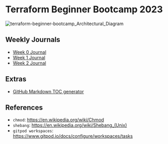 # Terraform Beginner Bootcamp 2023

![terraform-beginner-bootcamp_Architectural_Diagram](https://github.com/StudentLoans999/terraform-beginner-bootcamp-2023/assets/77641113/fee836f5-a3ac-4293-8709-b21785a389fd)

## Weekly Journals
- [Week 0 Journal](journal/week0.md)
- [Week 1 Journal](journal/week1.md)
- [Week 2 Journal](journal/week2.md)

## Extras
- [GitHub Markdown TOC generator](https://ecotrust-canada.github.io/markdown-toc/)

## References
- `chmod`: https://en.wikipedia.org/wiki/Chmod
- `shebang`: https://en.wikipedia.org/wiki/Shebang_(Unix)
- `gitpod workspaces`: https://www.gitpod.io/docs/configure/workspaces/tasks
